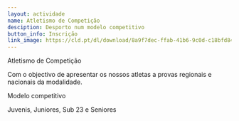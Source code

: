 ```yaml
---
layout: actividade
name: Atletismo de Competição
desciption: Desporto num modelo competitivo 
button_info: Inscrição
link_image: https://cld.pt/dl/download/8a9f7dec-ffab-41b6-9c0d-c18bfd8400f0/atletismo_competicao.jpg?download=true
---
```



Atletismo de Competição

Com o objectivo de apresentar os nossos atletas a provas regionais e nacionais da modalidade.

Modelo competitivo

Juvenis, Juniores, Sub 23 e Seniores

